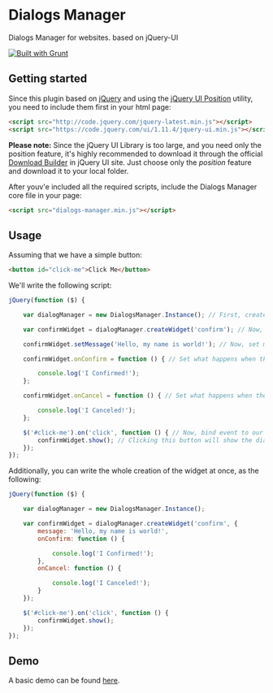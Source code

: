 # Dialogs Manager
Dialogs Manager for websites. based on jQuery-UI

[![Built with Grunt](https://cdn.gruntjs.com/builtwith.svg)](http://gruntjs.com/)

## Getting started

Since this plugin based on [jQuery](http://jquery.com/) and using the [jQuery UI Position](https://jqueryui.com/position/) utility, you need to include them first in your html page:
```html
<script src="http://code.jquery.com/jquery-latest.min.js"></script>
<script src="https://code.jquery.com/ui/1.11.4/jquery-ui.min.js"></script>
```

__Please note:__ Since the jQuery UI Library is too large, and you need only the position feature, it's highly recommended to download it through the official [Download Builder](http://jqueryui.com/download/) in jQuery UI site. Just choose only the _position_ feature and download it to your local folder.

After youv'e included all the required scripts, include the Dialogs Manager core file in your page:
```html
<script src="dialogs-manager.min.js"></script>
```
## Usage

Assuming that we have a simple button:

```html
<button id="click-me">Click Me</button>
```

We'll write the following script:

```javascript
jQuery(function ($) {

	var dialogManager = new DialogsManager.Instance(); // First, create instance of DialogsManager. Usually, you don't need more than one instance per application

	var confirmWidget = dialogManager.createWidget('confirm'); // Now, create a widget with the type you want to use

	confirmWidget.setMessage('Hello, my name is world!'); // Now, set message that will be shown in the dialog

	confirmWidget.onConfirm = function () { // Set what happens when the user clicked on the 'confirm' button

		console.log('I Confirmed!');
	};

	confirmWidget.onCancel = function () { // Set what happens when the user clicked on the 'cancel' button

		console.log('I Canceled!');
	};

	$('#click-me').on('click', function () { // Now, bind event to our button
		confirmWidget.show(); // Clicking this button will show the dialog
	});
});
```

Additionally, you can write the whole creation of the widget at once, as the following:

```javascript
jQuery(function ($) {

	var dialogManager = new DialogsManager.Instance();

	var confirmWidget = dialogManager.createWidget('confirm', {
	    message: 'Hello, my name is world!',
        onConfirm: function () {

		    console.log('I Confirmed!');
	    },
        onCancel: function () {

		    console.log('I Canceled!');
	    }
	});

	$('#click-me').on('click', function () {
		confirmWidget.show();
	});
});
```

## Demo

A basic demo can be found [here](http://kobizz.github.io/dialogs-manager/).